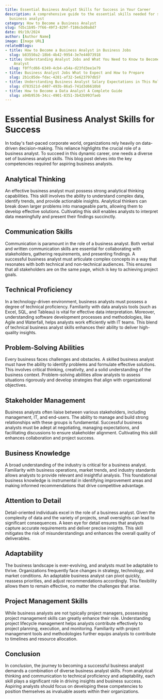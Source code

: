 ```yaml
---
title: Essential Business Analyst Skills for Success in Your Career
description: A comprehensive guide to the essential skills needed for success as a
  business analyst
category: How to Become a Business Analyst
slug: fd5c1b95-7f66-49f3-829f-f186cbd0a8d7
date: 09/19/2024
author: [Author Name]
image: [Image URL]
relatedBlogs:
- title: How to Become a Business Analyst in Business Jobs
  slug: b83550a2-18b6-4b42-9954-3e7e44073918
- title: Understanding Analyst Jobs and What You Need to Know to Become a Business
    Analyst
  slug: f0ffcd66-6349-4cb4-a54a-d23fd3ee1e79
- title: Business Analyst Jobs What to Expect and How to Prepare
  slug: 2b1c85de-fdac-4281-af32-5e623797db57
- title: Understanding Business Analyst Salary Expectations in This Role
  slug: d783521d-d407-493b-86a5-741d3d6610b8
- title: How to Become a Data Analyst A Complete Guide
  slug: a94b9536-34cc-4901-8351-3b42b993faeb
---
```


# Essential Business Analyst Skills for Success

In today's fast-paced corporate world, organizations rely heavily on data-driven decision-making. This reliance highlights the crucial role of a business analyst. To succeed in this dynamic career, one needs a diverse set of business analyst skills. This blog post delves into the key competencies required for aspiring business analysts.

## Analytical Thinking

An effective business analyst must possess strong analytical thinking capabilities. This skill involves the ability to understand complex data, identify trends, and provide actionable insights. Analytical thinkers can break down larger problems into manageable parts, allowing them to develop effective solutions. Cultivating this skill enables analysts to interpret data meaningfully and present their findings succinctly.

## Communication Skills

Communication is paramount in the role of a business analyst. Both verbal and written communication skills are essential for collaborating with stakeholders, gathering requirements, and presenting findings. A successful business analyst must articulate complex concepts in a way that resonates with both technical and non-technical audiences. This ensures that all stakeholders are on the same page, which is key to achieving project goals.

## Technical Proficiency

In a technology-driven environment, business analysts must possess a degree of technical proficiency. Familiarity with data analysis tools (such as Excel, SQL, and Tableau) is vital for effective data interpretation. Moreover, understanding software development processes and methodologies, like Agile and Waterfall, helps analysts work efficiently with IT teams. This blend of technical business analyst skills enhances their ability to deliver high-quality insights.

## Problem-Solving Abilities

Every business faces challenges and obstacles. A skilled business analyst must have the ability to identify problems and formulate effective solutions. This involves critical thinking, creativity, and a solid understanding of the business context. Problem-solving abilities allow analysts to assess situations rigorously and develop strategies that align with organizational objectives.

## Stakeholder Management

Business analysts often liaise between various stakeholders, including management, IT, and end-users. The ability to manage and build strong relationships with these groups is fundamental. Successful business analysts must be adept at negotiating, managing expectations, and facilitating discussions to ensure stakeholder alignment. Cultivating this skill enhances collaboration and project success.

## Business Knowledge

A broad understanding of the industry is critical for a business analyst. Familiarity with business operations, market trends, and industry standards allows analysts to provide relevant and insightful analysis. This foundational business knowledge is instrumental in identifying improvement areas and making informed recommendations that drive competitive advantage.

## Attention to Detail

Detail-oriented individuals excel in the role of a business analyst. Given the complexity of data and the variety of projects, small oversights can lead to significant consequences. A keen eye for detail ensures that analysts capture accurate requirements and deliver precise insights. This skill mitigates the risk of misunderstandings and enhances the overall quality of deliverables.

## Adaptability

The business landscape is ever-evolving, and analysts must be adaptable to thrive. Organizations frequently face changes in strategy, technology, and market conditions. An adaptable business analyst can pivot quickly, reassess priorities, and adjust recommendations accordingly. This flexibility allows them to remain effective, no matter the challenges that arise.

## Project Management Skills

While business analysts are not typically project managers, possessing project management skills can greatly enhance their role. Understanding project lifecycle management helps analysts contribute effectively to project planning, execution, and monitoring. Familiarity with project management tools and methodologies further equips analysts to contribute to timelines and resource allocation.

## Conclusion

In conclusion, the journey to becoming a successful business analyst demands a combination of diverse business analyst skills. From analytical thinking and communication to technical proficiency and adaptability, each skill plays a significant role in driving insights and business success. Aspiring analysts should focus on developing these competencies to position themselves as invaluable assets within their organizations.
